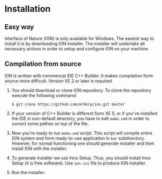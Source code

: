 # Installation

## Easy way

Interface of Nature (ION) is only available for Windows. The easiest way to
install it is by downloading ION installer. The installer will undertake all
necessary actions in order to setup and configure ION on your machine.

## Compilation from source

ION is written with commercial IDE C++ Builder. It makes compilation form
source more difficult. Version XE 2 or later is required.

1. You should download or clone ION repository. To clone the repository
execute the following command:

    ```
    $ git clone https://github.com/mrkkrp/ion.git master
    ```

2. If your version of C++ Builder is different form XE 5, or if you've
installed the IDE in non-default directory, you have to edit `make.cmd` in
order to correct some pathes on top of the file.

3. Now you're ready to run `make.cmd` script. This script will compile
entire ION system and form ready-to-use application in `bar`
subdirectory. However, for normal functioning one should generate installer
and then install ION with the installer.

4. To generate installer we use Inno Setup. Thus, you should install Inno
Setup (it is free software). Use `ion.iss` file to produce ION installer.

5. Run the installer.
